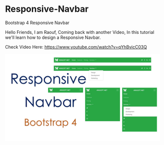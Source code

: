 # Responsive-Navbar
Bootstrap 4 Responsive Navbar

Hello Friends, I am Raouf, Coming back with another Video, In this tutorial we'll learn how to design a Responsive Navbar.

Check Video Here: https://www.youtube.com/watch?v=qYhBvicC03Q

![](thumbnail.jpg)
